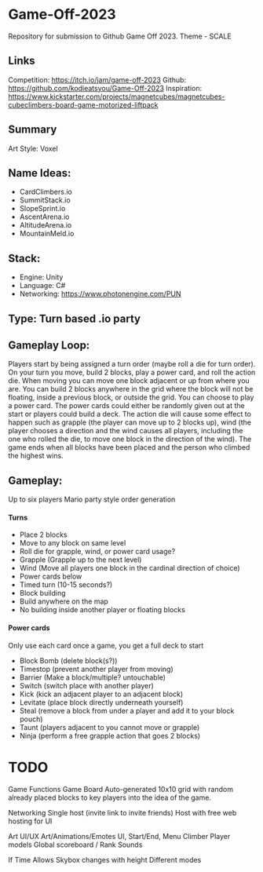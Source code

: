 # Game-Off-2023
Repository for submission to Github Game Off 2023. Theme - SCALE

## Links
Competition: https://itch.io/jam/game-off-2023
Github: https://github.com/kodieatsyou/Game-Off-2023
Inspiration: https://www.kickstarter.com/projects/magnetcubes/magnetcubes-cubeclimbers-board-game-motorized-liftpack

## Summary
Art Style: Voxel

## Name Ideas:
* CardClimbers.io
* SummitStack.io
* SlopeSprint.io
* AscentArena.io
* AltitudeArena.io
* MountainMeld.io

## Stack: 
* Engine: Unity
* Language: C#
* Networking: https://www.photonengine.com/PUN

## Type: Turn based .io party

## Gameplay Loop:

Players start by being assigned a turn order (maybe roll a die for turn order). On your turn you move, build 2 blocks, play a power card, and roll the action die. When moving you can move one block adjacent or up from where you are. You can build 2 blocks anywhere in the grid where the block will not be floating, inside a previous block, or outside the grid. You can choose to play a power card. The power cards could either be randomly given out at the start or players could build a deck. The action die will cause some effect to happen such as grapple (the player can move up to 2 blocks up), wind (the player chooses a direction and the wind causes all players, including the one who rolled the die, to move one block in the direction of the wind). The game ends when all blocks have been placed and the person who climbed the highest wins.

## Gameplay:
Up to six players
Mario party style order generation

#### Turns
* Place 2 blocks
* Move to any block on same level
* Roll die for grapple, wind, or power card usage?
* Grapple (Grapple up to the next level)
* Wind (Move all players one block in the cardinal direction of choice)
* Power cards below
* Timed turn (10-15 seconds?)
* Block building
* Build anywhere on the map
* No building inside another player or floating blocks

#### Power cards 
Only use each card once a game, you get a full deck to start

* Block Bomb (delete block(s?))
* Timestop (prevent another player from moving)
* Barrier (Make a block/multiple? untouchable)
* Switch (switch place with another player)
* Kick (kick an adjacent player to an adjacent block)
* Levitate (place block directly underneath yourself)
* Steal (remove a block from under a player and add it to your block pouch)
* Taunt (players adjacent to you cannot move or grapple)
* Ninja (perform a free grapple action that goes 2 blocks)


# TODO
Game Functions
Game Board
Auto-generated 10x10 grid with random already placed blocks to key players into the idea of the game.

Networking
Single host (invite link to invite friends)
Host with free web hosting for UI

Art
UI/UX
Art/Animations/Emotes
UI, Start/End, Menu
Climber Player models
Global scoreboard / Rank
Sounds

If Time Allows
Skybox changes with height
Different modes

